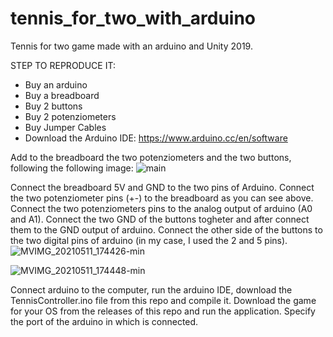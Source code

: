 # tennis_for_two_with_arduino
Tennis for two game made with an arduino and Unity 2019.

STEP TO REPRODUCE IT:

- Buy an arduino
- Buy a breadboard
- Buy 2 buttons
- Buy 2 potenziometers
- Buy Jumper Cables
- Download the Arduino IDE: https://www.arduino.cc/en/software

Add to the breadboard the two potenziometers and the two buttons, following the following image: 
![main](https://user-images.githubusercontent.com/80603037/117862800-5a4f1180-b293-11eb-98f3-2b6a26e24b6c.jpg)


Connect the breadboard 5V and GND to the two pins of Arduino. Connect the two potenziometer pins (+-) to the breadboard as you can see above.
Connect the two potenziometers pins to the analog output of arduino (A0 and A1). Connect the two GND of the buttons togheter and after connect them to the GND output of arduino. Connect the other side of the buttons to the two digital pins of arduino (in my case, I used the 2 and 5 pins).
![MVIMG_20210511_174426-min](https://user-images.githubusercontent.com/80603037/117863686-57085580-b294-11eb-9b55-12ad4b28681d.jpg)

![MVIMG_20210511_174448-min](https://user-images.githubusercontent.com/80603037/117863791-71423380-b294-11eb-84cb-0cca06fae3db.jpg)

Connect arduino to the computer, run the arduino IDE, download the TennisController.ino file from this repo and compile it.
Download the game for your OS from the releases of this repo and run the application. Specify the port of the arduino in which is connected.
